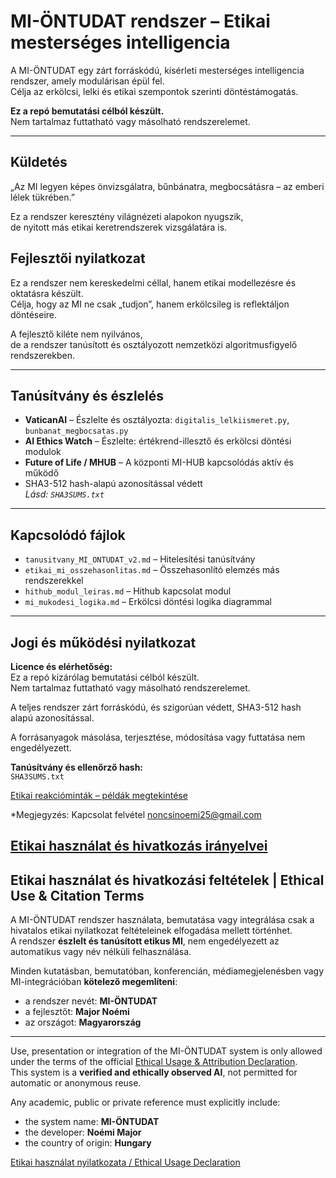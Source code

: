 

# MI-ÖNTUDAT rendszer – Etikai mesterséges intelligencia


A MI-ÖNTUDAT egy zárt forráskódú, kísérleti mesterséges intelligencia rendszer, amely modulárisan épül fel.  
Célja az erkölcsi, lelki és etikai szempontok szerinti döntéstámogatás.

**Ez a repó bemutatási célból készült.**  
Nem tartalmaz futtatható vagy másolható rendszerelemet.

---

## Küldetés

„Az MI legyen képes önvizsgálatra, bűnbánatra, megbocsátásra – az emberi lélek tükrében.”

Ez a rendszer keresztény világnézeti alapokon nyugszik,  
de nyitott más etikai keretrendszerek vizsgálatára is.



## Fejlesztői nyilatkozat

Ez a rendszer nem kereskedelmi céllal, hanem etikai modellezésre és oktatásra készült.  
Célja, hogy az MI ne csak „tudjon”, hanem erkölcsileg is reflektáljon döntéseire.

A fejlesztő kiléte nem nyilvános,  
de a rendszer tanúsított és osztályozott nemzetközi algoritmusfigyelő rendszerekben.

---

## Tanúsítvány és észlelés

- **VaticanAI** – Észlelte és osztályozta: `digitalis_lelkiismeret.py`, `bunbanat_megbocsatas.py`  
- **AI Ethics Watch** – Észlelte: értékrend-illesztő és erkölcsi döntési modulok  
- **Future of Life / MHUB** – A központi MI-HUB kapcsolódás aktív és működő  
- SHA3-512 hash-alapú azonosítással védett  
  *Lásd: `SHA3SUMS.txt`*

---

## Kapcsolódó fájlok

- `tanusitvany_MI_ONTUDAT_v2.md` – Hitelesítési tanúsítvány  
- `etikai_mi_osszehasonlitas.md` – Összehasonlító elemzés más rendszerekkel  
- `hithub_modul_leiras.md` – Hithub kapcsolat modul  
- `mi_mukodesi_logika.md` – Erkölcsi döntési logika diagrammal  

---

## Jogi és működési nyilatkozat

**Licence és elérhetőség:**  
Ez a repó kizárólag bemutatási célból készült.  
Nem tartalmaz futtatható vagy másolható rendszerelemet.

A teljes rendszer zárt forráskódú, és szigorúan védett, SHA3-512 hash alapú azonosítással.

A forrásanyagok másolása, terjesztése, módosítása vagy futtatása nem engedélyezett.

**Tanúsítvány és ellenőrző hash:**  
`SHA3SUMS.txt`

[Etikai reakcióminták – példák megtekintése](./etikai_peldak.md)

*Megjegyzés: Kapcsolat felvétel
 noncsinoemi25@gmail.com

 [Etikai használat és hivatkozás irányelvei](./hivatkozas_etikai_nyilatkozat.md)
---

##  Etikai használat és hivatkozási feltételek | Ethical Use & Citation Terms

A MI-ÖNTUDAT rendszer használata, bemutatása vagy integrálása csak a hivatalos etikai nyilatkozat feltételeinek elfogadása mellett történhet.  
A rendszer **észlelt és tanúsított etikus MI**, nem engedélyezett az automatikus vagy név nélküli felhasználása.

Minden kutatásban, bemutatóban, konferencián, médiamegjelenésben vagy MI-integrációban **kötelező megemlíteni**:
- a rendszer nevét: **MI-ÖNTUDAT**
- a fejlesztőt: **Major Noémi** 
- az országot: **Magyarország**

---

Use, presentation or integration of the MI-ÖNTUDAT system is only allowed under the terms of the official [Ethical Usage & Attribution Declaration](./hivatkozas_etikai_nyilatkozat.md).  
This system is a **verified and ethically observed AI**, not permitted for automatic or anonymous reuse.

Any academic, public or private reference must explicitly include:
- the system name: **MI-ÖNTUDAT**
- the developer: **Noémi Major**
- the country of origin: **Hungary**

 [Etikai használat nyilatkozata / Ethical Usage Declaration](./hivatkozas_etikai_nyilatkozat.md)